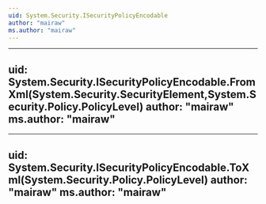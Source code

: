 ```yaml
---
uid: System.Security.ISecurityPolicyEncodable
author: "mairaw"
ms.author: "mairaw"
---
```


---
uid: System.Security.ISecurityPolicyEncodable.FromXml(System.Security.SecurityElement,System.Security.Policy.PolicyLevel)
author: "mairaw"
ms.author: "mairaw"
---

---
uid: System.Security.ISecurityPolicyEncodable.ToXml(System.Security.Policy.PolicyLevel)
author: "mairaw"
ms.author: "mairaw"
---
